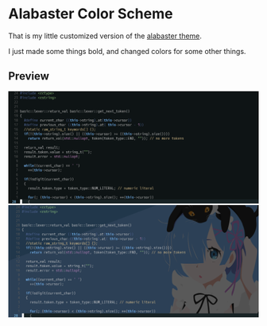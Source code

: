 Alabaster Color Scheme
===

That is my little customized version of the [alabaster theme](https://github.com/p00f/alabaster.nvim).

I just made some things bold, and changed colors for some other things.

## Preview

![](./images/preview.png)
![](./images/preview_rem.png)

